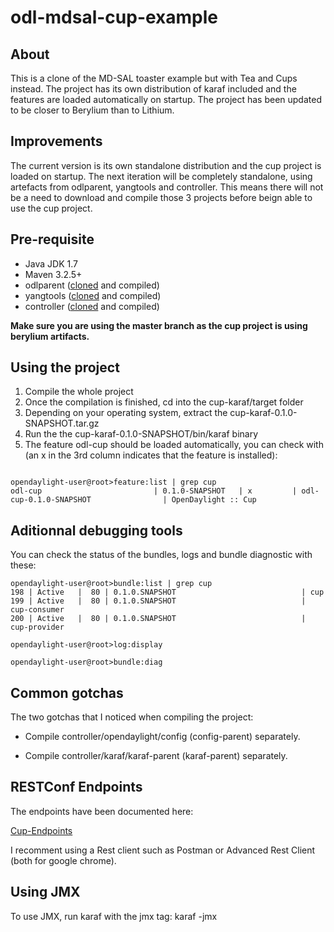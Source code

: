 odl-mdsal-cup-example
=====================

## About
This is a clone of the MD-SAL toaster example but with Tea and Cups instead.
The project has its own distribution of karaf included and the features are loaded automatically on startup.
The project has been updated to be closer to Berylium than to Lithium.

## Improvements
The current version is its own standalone distribution and the cup project is loaded on startup.
The next iteration will be completely standalone, using artefacts from odlparent, yangtools and controller. This means there will not be a need to download and compile those 3 projects before beign able to use the cup project.

## Pre-requisite
- Java JDK 1.7
- Maven 3.2.5+
- odlparent ([cloned](https://git.opendaylight.org/gerrit/#/admin/projects/odlparent) and compiled)
- yangtools ([cloned](https://git.opendaylight.org/gerrit/#/admin/projects/yangtools) and compiled)
- controller ([cloned](https://git.opendaylight.org/gerrit/#/admin/projects/controller) and compiled)

**Make sure you are using the master branch as the cup project is using berylium artifacts.**

## Using the project
1. Compile the whole project
2. Once the compilation is finished, cd into the cup-karaf/target folder
3. Depending on your operating system, extract the cup-karaf-0.1.0-SNAPSHOT.tar.gz
4. Run the the cup-karaf-0.1.0-SNAPSHOT/bin/karaf binary
5. The feature odl-cup should be loaded automatically, you can check with (an x in the 3rd column indicates that the feature is installed):

```

opendaylight-user@root>feature:list | grep cup
odl-cup                         | 0.1.0-SNAPSHOT   | x         | odl-cup-0.1.0-SNAPSHOT                | OpenDaylight :: Cup

```

## Aditionnal debugging tools
You can check the status of the bundles, logs and bundle diagnostic with these:
```
opendaylight-user@root>bundle:list | grep cup
198 | Active   |  80 | 0.1.0.SNAPSHOT                            | cup                                                                      
199 | Active   |  80 | 0.1.0.SNAPSHOT                            | cup-consumer                                                             
200 | Active   |  80 | 0.1.0.SNAPSHOT                            | cup-provider  

opendaylight-user@root>log:display

opendaylight-user@root>bundle:diag

```

## Common gotchas
The two gotchas that I noticed when compiling the project:

- Compile controller/opendaylight/config (config-parent) separately.

- Compile controller/karaf/karaf-parent (karaf-parent) separately.

## RESTConf Endpoints
The endpoints have been documented here:

[Cup-Endpoints](https://github.com/sniggel/odl-mdsal-cup-example/wiki/odl-mdsal-cup-example-documentation)

I recomment using a Rest client such as Postman or Advanced Rest Client (both for google chrome).

## Using JMX
To use JMX, run karaf with the jmx tag:
karaf -jmx
